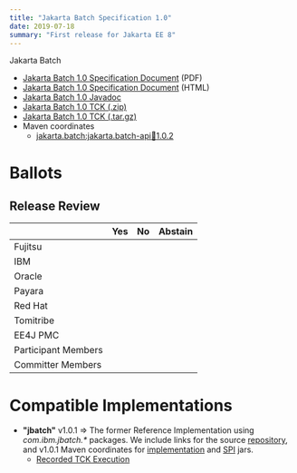 ```yaml
---
title: "Jakarta Batch Specification 1.0"
date: 2019-07-18
summary: "First release for Jakarta EE 8"
---
```

Jakarta Batch

* [Jakarta Batch 1.0 Specification Document](./batch_1.0.pdf) (PDF)
* [Jakarta Batch 1.0 Specification Document](./batch_1.0.html) (HTML)
* [Jakarta Batch 1.0 Javadoc](./apidocs)
* [Jakarta Batch 1.0 TCK (.zip)](./jakarta.batch.official.tck-1.0.2.zip)
* [Jakarta Batch 1.0 TCK (.tar.gz)](./jakarta.batch.official.tck-1.0.2.tar.gz)
* Maven coordinates
  * [jakarta.batch:jakarta.batch-api:jar:1.0.2](https://search.maven.org/artifact/jakarta.batch/jakarta.batch-api/1.0.2/jar)

# Ballots

## Release Review

|                       |  Yes    | No      | Abstain  |
|-----------------------|---------|---------|----------|
|Fujitsu                |         |         |          |
|IBM                    |         |         |          |
|Oracle                 |         |         |          |
|Payara                 |         |         |          |
|Red Hat                |         |         |          |
|Tomitribe              |         |         |          |
|EE4J PMC               |         |         |          |
|Participant Members    |         |         |          |
|Committer Members      |         |         |          |

# Compatible Implementations

* **"jbatch"** v1.0.1 =>  The former Reference Implementation using _com.ibm.jbatch.*_ packages.  We include links for the source [repository](https://github.com/WASdev/standards.jsr352.jbatch), and v1.0.1 Maven coordinates for [implementation](https://repo1.maven.org/maven2/com/ibm/jbatch/com.ibm.jbatch.container/1.0.1/com.ibm.jbatch.container-1.0.1.jar) and [SPI](https://repo1.maven.org/maven2/com/ibm/jbatch/com.ibm.jbatch.spi/1.0.1/com.ibm.jbatch.spi-1.0.1.jar) jars.
  * [Recorded TCK Execution](jbatch-tck-run.log)
